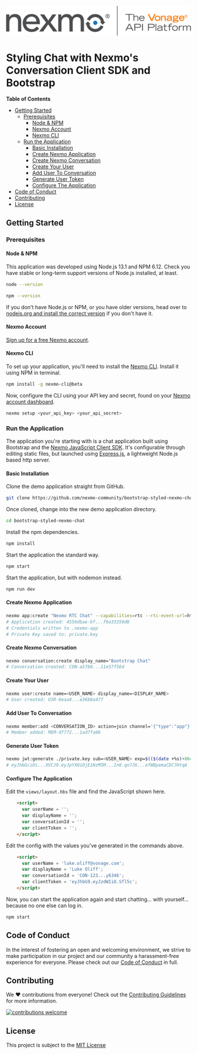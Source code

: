 ![Nexmo][logo]

# Styling Chat with Nexmo's Conversation Client SDK and Bootstrap

**Table of Contents**

- [Getting Started](#getting-started)
  - [Prerequisites](#prerequisites)
    - [Node & NPM](#node--npm)
    - [Nexmo Account](#nexmo-account)
    - [Nexmo CLI](#nexmo-cli)
  - [Run the Application](#run-the-application)
    - [Basic Installation](#basic-installation)
    - [Create Nexmo Application](#create-nexmo-application)
    - [Create Nexmo Conversation](#create-nexmo-conversation)
    - [Create Your User](#create-your-user)
    - [Add User To Conversation](#add-user-to-conversation)
    - [Generate User Token](#generate-user-token)
    - [Configure The Application](#configure-the-application)
- [Code of Conduct](#code-of-conduct)
- [Contributing](#contributing)
- [License](#license)

## Getting Started

### Prerequisites

#### Node & NPM

This application was developed using Node.js 13.1 and NPM 6.12. Check you have stable or long-term support versions of Node.js installed, at least.

```bash
node --version
```

```bash
npm --version
```

If you don't have Node.js or NPM, or you have older versions, head over to [nodejs.org and install the correct version](https://nodejs.org/en/) if you don't have it.

#### Nexmo Account

[Sign up for a free Nexmo account](https://dashboard.nexmo.com/sign-up).

#### Nexmo CLI

To set up your application, you'll need to install the [Nexmo CLI](https://github.com/Nexmo/nexmo-cli/tree/beta). Install it using NPM in terminal.

```bash
npm install -g nexmo-cli@beta
```

Now, configure the CLI using your API key and secret, found on your [Nexmo account dashboard](https://dashboard.nexmo.com/).

```bash
nexmo setup <your_api_key> <your_api_secret>
```

### Run the Application

The application you're starting with is a chat application built using Bootstrap and the [Nexmo JavaScript Client SDK](https://developer.nexmo.com/client-sdk/overview). It's configurable through editing static files, but launched using [Express.js](https://expressjs.com/), a lightweight Node.js based http server.

#### Basic Installation

Clone the demo application straight from GitHub.

```bash
git clone https://github.com/nexmo-community/bootstrap-styled-nexmo-chat.git
```

Once cloned, change into the new demo application directory.

```bash
cd bootstrap-styled-nexmo-chat
```

Install the npm dependencies.

```bash
npm install
```

Start the application the standard way.

```bash
npm start
```

Start the application, but with nodemon instead.

```bash
npm run dev
```

#### Create Nexmo Application

```bash
nexmo app:create "Nexmo RTC Chat" --capabilities=rtc --rtc-event-url=http://example.com --keyfile=private.key
# Application created: 4556dbae-bf...f6e33350d8
# Credentials written to .nexmo-app
# Private Key saved to: private.key
```

#### Create Nexmo Conversation

```bash
nexmo conversation:create display_name="Bootstrap Chat"
# Conversation created: CON-a57b0...11e57f56d
```

#### Create Your User

```bash
nexmo user:create name=<USER_NAME> display_name=<DISPLAY_NAME>
# User created: USR-6eaa4...e36b8a47f
```

#### Add User To Conversation

```bash
nexmo member:add <CONVERSATION_ID> action=join channel='{"type":"app"}' user_id=<USER_ID>
# Member added: MEM-df772...1ad7fa06
```

#### Generate User Token

```bash
nexmo jwt:generate ./private.key sub=<USER_NAME> exp=$(($(date +%s)+86400)) acl='{"paths":{"/*/users/**":{},"/*/conversations/**":{},"/*/sessions/**":{},"/*/devices/**":{},"/*/image/**":{},"/*/media/**":{},"/*/applications/**":{},"/*/push/**":{},"/*/knocking/**":{}}}' application_id=<APPLICATION_ID>
# eyJhbGciOi...XVCJ9.eyJpYXQiOjE1NzM5M...In0.qn7J6...efWBpemaCDC7HtqA
```

#### Configure The Application

Edit the `views/layout.hbs` file and find the JavaScript shown here.

```html
    <script>
      var userName = '';
      var displayName = '';
      var conversationId = '';
      var clientToken = '';
    </script>
```

Edit the config with the values you've generated in the commands above.

```html
    <script>
      var userName = 'luke.oliff@vonage.com';
      var displayName = 'Luke Oliff';
      var conversationId = 'CON-123...y6346';
      var clientToken = 'eyJhbG9.eyJzdWIiO.Sfl5c';
    </script>
```

Now, you can start the application again and start chatting... with yourself... because no one else can log in.

```bash
npm start
```

## Code of Conduct

In the interest of fostering an open and welcoming environment, we strive to make participation in our project and our community a harassment-free experience for everyone. Please check out our [Code of Conduct][coc] in full.

## Contributing 
We :heart: contributions from everyone! Check out the [Contributing Guidelines][contributing] for more information.

[![contributions welcome][contribadge]][issues]

## License

This project is subject to the [MIT License][license]

[logo]: nexmo.png "Nexmo"
[contribadge]: https://img.shields.io/badge/contributions-welcome-brightgreen.svg?style=flat "Contributions Welcome"

[coc]: CODE_OF_CONDUCT.md "Code of Conduct"
[contributing]: CONTRIBUTING.md "Contributing"
[license]: LICENSE "MIT License"

[issues]: ./../../issues "Issues"
